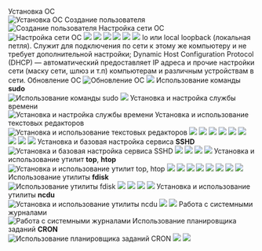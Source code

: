 Установка ОС\
![Установка ОС](screenshots/1.png)
Создание пользователя\
![Создание пользователя](screenshots/2.png)
Настройка сети ОС\
![Настройка сети ОС](screenshots/3.1.png)
![](screenshots/3.2.png)
![](screenshots/3.3.png)
![](screenshots/3.4.png)
![](screenshots/3.5.png)
![](screenshots/3.6.png)
![](screenshots/3.6.png)
lo или local loopback (локальная петля). Служит для подключения по сети к этому же компьютеру и не требует дополнительной настройки;
Dynamic Host Configuration Protocol (DHCP) — автоматический предоставляет IP адреса и прочие настройки сети (маску сети, шлюз и т.п) компьютерам и различным устройствам в сети.
Обновление ОС
![Обновление ОС](screenshots/4.1.png)
![](screenshots/4.2.png)
Использование команды **sudo**\
![Использование команды **sudo**](screenshots/5.1.png)
![](screenshots/5.2.png)
Установка и настройка службы времени\
![Установка и настройка службы времени](screenshots/6.1.png)
Установка и использование текстовых редакторов\
![Установка и использование текстовых редакторов](screenshots/7.1.png)
![](screenshots/7.2.png)
![](screenshots/7.3.png)
![](screenshots/7.4.png)
![](screenshots/7.5.png)
![](screenshots/7.6.png)
![](screenshots/7.8.png)
![](screenshots/7.9.png)
![](screenshots/7.91.pn)
![](screenshots/7.92.pn)
Установка и базовая настройка сервиса **SSHD**\
![Установка и базовая настройка сервиса **SSHD**](screenshots/8.1.png)
![](screenshots/8.2.png)
![](screenshots/8.3.png)
![](screenshots/8.4.png)
![](screenshots/8.5.png)
Установка и использование утилит **top**, **htop**\
![Установка и использование утилит **top**, **htop**](screenshots/9.1.png)
![](screenshots/9.2.png)
![](screenshots/9.3.png)
![](screenshots/9.4.png)
![](screenshots/9.5.png)
![](screenshots/9.6.png)
![](screenshots/9.6.png)
![](screenshots/9.7.png)
![](screenshots/9.8.png)
Использование утилиты **fdisk**\
![Использование утилиты **fdisk**](screenshots/10.1.png)
![](screenshots/11.1.png)
![](screenshots/12.1.png)
![](screenshots/12.2.png)
![](screenshots/12.3.png)
Установка и использование утилиты **ncdu**\
![Установка и использование утилиты **ncdu**](screenshots/13.1.png)
![](screenshots/13.2.png)
![](screenshots/13.3.png)
Работа с системными журналами\
![Работа с системными журналами](screenshots/14.1.png)
Использование планировщика заданий **CRON**\
![Использование планировщика заданий **CRON**](screenshots/15.1.png)
![](screenshots/15.2.png)
![](screenshots/15.3.png)
